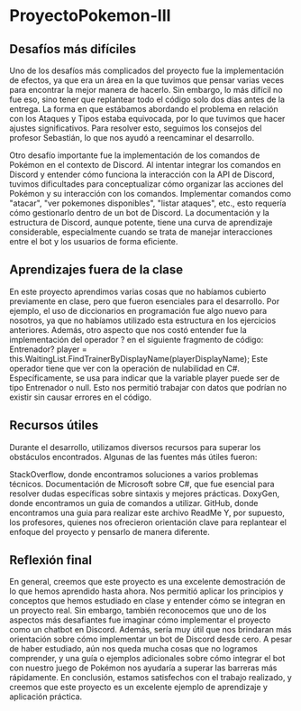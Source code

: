 # ProyectoPokemon-III

## Desafíos más difíciles
Uno de los desafíos más complicados del proyecto fue la implementación de efectos, ya que era un área en la que tuvimos que pensar varias veces para encontrar la 
mejor manera de hacerlo. Sin embargo, lo más difícil no fue eso, sino tener que replantear todo el código solo dos días antes de la entrega. 
La forma en que estábamos abordando el problema en relación con los Ataques y Tipos estaba equivocada, por lo que tuvimos que hacer ajustes significativos. 
Para resolver esto, seguimos los consejos del profesor Sebastián, lo que nos ayudó a reencaminar el desarrollo.

Otro desafío importante fue la implementación de los comandos de Pokémon en el contexto de Discord. Al intentar integrar los comandos en Discord y entender 
cómo funciona la interacción con la API de Discord, tuvimos dificultades para conceptualizar cómo organizar las acciones del Pokémon y su interacción con los comandos. 
Implementar comandos como "atacar", "ver pokemones disponibles", "listar ataques", etc., esto requería cómo gestionarlo 
dentro de un bot de Discord. 
La documentación y la estructura de Discord, aunque potente, tiene una curva de aprendizaje considerable, especialmente cuando se trata de 
manejar interacciones entre el bot y los usuarios de forma eficiente.

## Aprendizajes fuera de la clase
En este proyecto aprendimos varias cosas que no habíamos cubierto previamente en clase, pero que fueron esenciales para el desarrollo. 
Por ejemplo, el uso de diccionarios en programación fue algo nuevo para nosotros, ya que no habíamos utilizado esta estructura en los ejercicios anteriores. 
Además, otro aspecto que nos costó entender fue la implementación del operador ? en el siguiente fragmento de código:
Entrenador? player = this.WaitingList.FindTrainerByDisplayName(playerDisplayName);
Este operador tiene que ver con la operación de nulabilidad en C#. Específicamente, se usa para indicar que la variable player puede ser de tipo Entrenador o null. 
Esto nos permitió trabajar con datos que podrían no existir sin causar errores en el código.

## Recursos útiles
Durante el desarrollo, utilizamos diversos recursos para superar los obstáculos encontrados. Algunas de las fuentes más útiles fueron:

StackOverflow, donde encontramos soluciones a varios problemas técnicos.
Documentación de Microsoft sobre C#, que fue esencial para resolver dudas específicas sobre sintaxis y mejores prácticas.
DoxyGen, donde encontramos un guia de comandos a utilizar.
GitHub, donde encontramos una guia para realizar este archivo ReadMe
Y, por supuesto, los profesores, quienes nos ofrecieron orientación clave para replantear el enfoque del proyecto y pensarlo de manera diferente.

## Reflexión final
En general, creemos que este proyecto es una excelente demostración de lo que hemos aprendido hasta ahora. Nos permitió aplicar los principios y 
conceptos que hemos estudiado en clase y entender cómo se integran en un proyecto real.
Sin embargo, también reconocemos que uno de los aspectos más desafiantes fue imaginar cómo implementar el proyecto como un chatbot en Discord. 
Además, sería muy útil que nos brindaran más orientación sobre cómo implementar un bot de Discord desde cero. A pesar de haber estudiado, 
aún nos queda mucha cosas que no logramos comprender, y una guía o ejemplos adicionales sobre cómo integrar el bot con nuestro juego de Pokémon nos 
ayudaría a superar las barreras más rápidamente.
En conclusión, estamos satisfechos con el trabajo realizado, y creemos que este proyecto es un excelente ejemplo de aprendizaje y aplicación práctica.

